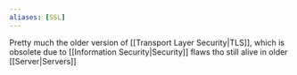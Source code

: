 ```yaml
---
aliases: [SSL]
---
```


Pretty much the older version of [[Transport Layer Security|TLS]], which is obsolete due to [[Information Security|Security]] flaws tho still alive in older [[Server|Servers]]